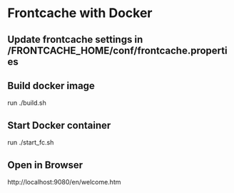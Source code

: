 # Frontcache with Docker

## Update frontcache settings in /FRONTCACHE_HOME/conf/frontcache.properties

## Build docker image
run ./build.sh

## Start Docker container
run ./start_fc.sh

## Open in Browser
http://localhost:9080/en/welcome.htm
 


